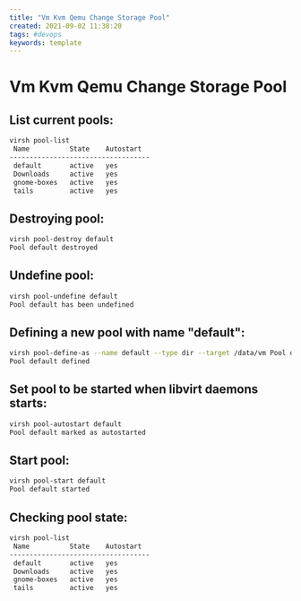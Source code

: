 ```yaml
---
title: "Vm Kvm Qemu Change Storage Pool"
created: 2021-09-02 11:38:20
tags: #devops
keywords: template
---
```


# Vm Kvm Qemu Change Storage Pool

## List current pools:

```bash
virsh pool-list
 Name          State    Autostart
-----------------------------------
 default       active   yes
 Downloads     active   yes
 gnome-boxes   active   yes
 tails         active   yes
```

## Destroying pool:

```bash
virsh pool-destroy default
Pool default destroyed
```

## Undefine pool:

```bash
virsh pool-undefine default
Pool default has been undefined
```

## Defining a new pool with name "default":

```bash
virsh pool-define-as --name default --type dir --target /data/vm Pool default defined
Pool default defined
```

## Set pool to be started when libvirt daemons starts:

```bash
virsh pool-autostart default
Pool default marked as autostarted
```

## Start pool:

```bash
virsh pool-start default
Pool default started
```
## Checking pool state:

```bash
virsh pool-list
 Name          State    Autostart
-----------------------------------
 default       active   yes
 Downloads     active   yes
 gnome-boxes   active   yes
 tails         active   yes
```
